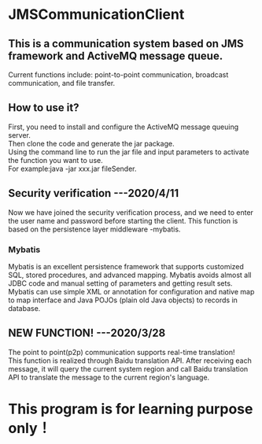 # JMSCommunicationClient

## This is a communication system based on JMS framework and ActiveMQ message queue.

Current functions include: point-to-point communication, broadcast communication, and file transfer.

## How to use it?
First, you need to install and configure the ActiveMQ message queuing server.  
Then clone the code and generate the jar package.  
Using the command line to run the jar file and input parameters to activate the function you want to use.  
For example:java -jar xxx.jar fileSender.  

## Security verification        ---2020/4/11
Now we have joined the security verification process, and we need to enter the user name and password before starting the client. This function is based on the persistence layer middleware -mybatis.
### Mybatis
Mybatis is an excellent persistence framework that supports customized SQL, stored procedures, and advanced mapping. Mybatis avoids almost all JDBC code and manual setting of parameters and getting result sets. Mybatis can use simple XML or annotation for configuration and native map to map interface and Java POJOs (plain old Java objects) to records in database.   

## NEW FUNCTION!                                    ---2020/3/28
The point to point(p2p) communication supports real-time translation!   
This function is realized through Baidu translation API. After receiving each message, it will query the current system region and call Baidu translation API to translate the message to the current region's language.   

# This program is for learning purpose only！
